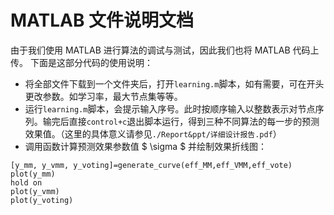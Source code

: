 # MATLAB 文件说明文档
由于我们使用 MATLAB 进行算法的调试与测试，因此我们也将 MATLAB 代码上传。
下面是这部分代码的使用说明：
* 将全部文件下载到一个文件夹后，打开`learning.m`脚本，如有需要，可在开头更改参数。如学习率，最大节点集等等。
* 运行`learning.m`脚本，会提示输入序号。此时按顺序输入以整数表示对节点序列。输完后直接`control+c`退出脚本运行，得到三种不同算法的每一步的预测效果值。（这里的具体意义请参见`./Report&ppt/详细设计报告.pdf`）
* 调用函数计算预测效果参数值 $ \sigma $ 并绘制效果折线图：
```
[y_mm, y_vmm, y_voting]=generate_curve(eff_MM,eff_VMM,eff_vote)
plot(y_mm)
hold on
plot(y_vmm)
plot(y_voting)
```